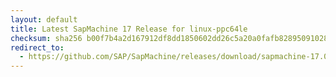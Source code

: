 ```yaml
---
layout: default
title: Latest SapMachine 17 Release for linux-ppc64le
checksum: sha256 b00f7b4a2d167912df8dd1850602dd26c5a20a0fafb82895091028c328752ee0
redirect_to:
  - https://github.com/SAP/SapMachine/releases/download/sapmachine-17.0.13/sapmachine-jre-17.0.13_linux-ppc64le_bin.tar.gz
---
```

